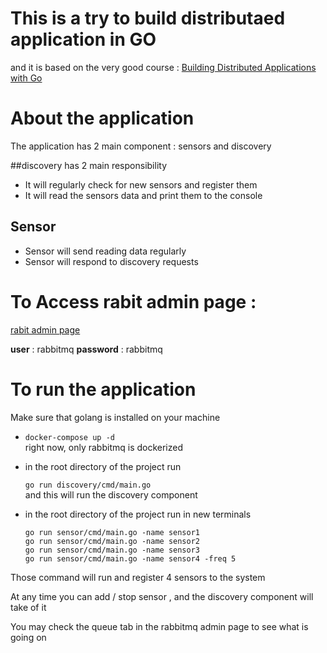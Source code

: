 # This is a try to build distributaed application in GO 
  and it is based on the very good course : 
  [Building Distributed Applications with Go](https://app.pluralsight.com/library/courses/go-build-distributed-applications)


# About the application 

The application has 2 main component : sensors and discovery

##discovery has 2 main responsibility 
  - It will regularly check for new sensors and register them 
  - It will read the sensors data and print them to the console 
## Sensor 
  - Sensor will send reading data regularly 
  - Sensor will respond to discovery requests 


# To Access rabit admin page  : 

[rabit admin page](http://127.0.0.1:15672/#/)

**user** : rabbitmq
**password** : rabbitmq


# To run the application 

Make sure that golang is installed on your machine

* ```docker-compose up -d``` \
  right now, only rabbitmq is dockerized


* in the root directory of the project run 

  ```go run discovery/cmd/main.go```\
  and this will run the discovery component


* in the root directory of the project run in new terminals   

    
    ```go run sensor/cmd/main.go -name sensor1``` \
    ```go run sensor/cmd/main.go -name sensor2``` \
    ```go run sensor/cmd/main.go -name sensor3``` \
    ```go run sensor/cmd/main.go -name sensor4 -freq 5``` 


Those command will run and register 4 sensors to the system

At any time you can add / stop sensor , and the discovery component will take of it 


You may check the queue tab in the rabbitmq admin page to see what is going on

